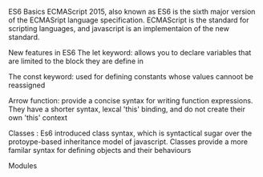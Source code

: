 ES6 Basics
ECMAScript 2015, also known as ES6 is the sixth major version of the ECMASript language specification. ECMAScript is the standard for scripting languages, and javascript is an implementaion of the new standard.

New features in ES6
The let keyword: allows you to declare variables that are limited to the block they are define in

The const keyword: used for defining constants whose values cannoot be reassigned

 Arrow function: provide a concise syntax for writing function expressions. They have a shorter syntax, lexcal 'this' binding, and do not create their own 'this' context

Classes : Es6 introduced class syntax, which is syntactical sugar over the protoype-based inheritance model of javascript. Classes provide a more familar syntax for defining objects and their behaviours

Modules
